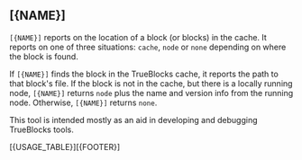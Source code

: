 ## [{NAME}]

`[{NAME}]` reports on the location of a block (or blocks) in the cache. It reports on one of three situations: `cache`, `node` or `none` depending on where the block is found.

If `[{NAME}]` finds the block in the TrueBlocks cache, it reports the path to that block's file. If the block is not in the cache, but there is a locally running node, `[{NAME}]` returns `node` plus the name and version info from the running node. Otherwise, `[{NAME}]` returns `none`.

This tool is intended mostly as an aid in developing and debugging TrueBlocks tools.

[{USAGE_TABLE}][{FOOTER}]
